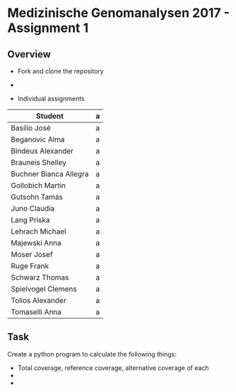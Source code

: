# Medizinische Genomanalysen 2017 - Assignment 1

## Overview
* Fork and clone the repository
* 

* Individual assignments

| Student | a | 
| ----- | --- |
| Basílio	José | a | 
| Beganovic	Alma | a | 
| Bindeus	Alexander | a | 
| Brauneis	Shelley | a | 
| Buchner	Bianca Allegra | a | 
| Gollobich	Martin | a | 
| Gutsohn	Tamás | a | 
| Juno	Claudia | a | 
| Lang	Priska | a | 
| Lehrach	Michael | a | 
| Majewski	Anna | a | 
| Moser	Josef | a | 
| Ruge	Frank | a | 
| Schwarz	Thomas | a | 
| Spielvogel	Clemens | a | 
| Tolios	Alexander | a | 
| Tomaselli	Anna | a | 


## Task
Create a python program to calculate the following things:
* Total coverage, reference coverage, alternative coverage of each 
*
*
